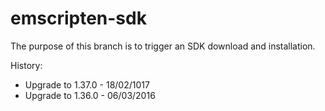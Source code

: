 # emscripten-sdk
The purpose of this branch is to trigger an SDK download and installation.

History:
  - Upgrade to 1.37.0 - 18/02/1017
  - Upgrade to 1.36.0 - 06/03/2016
